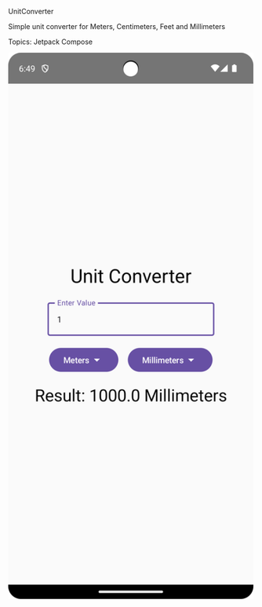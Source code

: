 UnitConverter 

Simple unit converter for Meters, Centimeters, Feet and Millimeters 

Topics: Jetpack Compose 

<img src="https://github.com/git-13/UnitConverter/blob/main/Screenshot_20241003_185040.png" alt="Screenshot" width="500"/>
